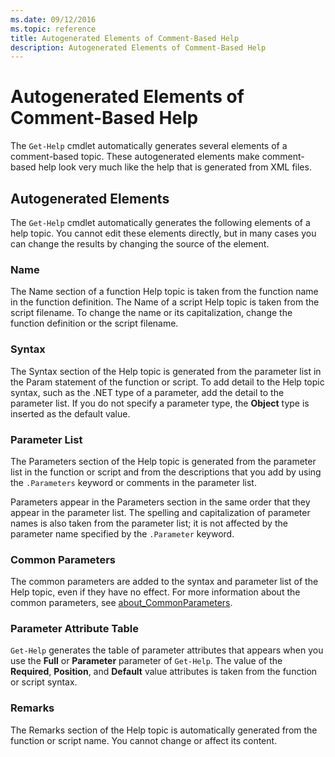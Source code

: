 ```yaml
---
ms.date: 09/12/2016
ms.topic: reference
title: Autogenerated Elements of Comment-Based Help
description: Autogenerated Elements of Comment-Based Help
---
```

# Autogenerated Elements of Comment-Based Help

The `Get-Help` cmdlet automatically generates several elements of a comment-based topic. These
autogenerated elements make comment-based help look very much like the help that is generated from
XML files.

## Autogenerated Elements

The `Get-Help` cmdlet automatically generates the following elements of a help topic. You cannot
edit these elements directly, but in many cases you can change the results by changing the source of
the element.

### Name

The Name section of a function Help topic is taken from the function name in the function
definition. The Name of a script Help topic is taken from the script filename. To change the name
or its capitalization, change the function definition or the script filename.

### Syntax

The Syntax section of the Help topic is generated from the parameter list in the Param statement of
the function or script. To add detail to the Help topic syntax, such as the .NET type of a
parameter, add the detail to the parameter list. If you do not specify a parameter type, the
**Object** type is inserted as the default value.

### Parameter List

The Parameters section of the Help topic is generated from the parameter list in the function or
script and from the descriptions that you add by using the `.Parameters` keyword or comments in the
parameter list.

Parameters appear in the Parameters section in the same order that they appear in the parameter
list. The spelling and capitalization of parameter names is also taken from the parameter list; it
is not affected by the parameter name specified by the `.Parameter` keyword.

### Common Parameters

The common parameters are added to the syntax and parameter list of the Help topic, even if they
have no effect. For more information about the common parameters, see
[about_CommonParameters](/powershell/module/microsoft.powershell.core/about/about_commonparameters).

### Parameter Attribute Table

`Get-Help` generates the table of parameter attributes that appears when you use the **Full** or
**Parameter** parameter of `Get-Help`. The value of the **Required**, **Position**, and **Default**
value attributes is taken from the function or script syntax.

### Remarks

The Remarks section of the Help topic is automatically generated from the function or script name.
You cannot change or affect its content.
